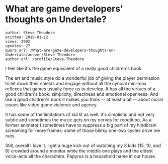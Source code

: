 # What are game developers' thoughts on Undertale?

	author: Steve Theodore
	written: 2016-01-12
	views: 2902
	upvotes: 27
	quora url: /What-are-game-developers-thoughts-on-Undertale/answer/Steve-Theodore
	author url: /profile/Steve-Theodore


I feel like it's the game equivalent of a really good children's book. 

 The art and music style do a wonderful job of giving the player permission to let down their shields and engage without all the cynical min-max reflexes that games usually force us to develop. It has all the virtues of a good children's book: simplicity, directness and emotional openness. And like a good children's book it makes you think -- at least a bit -- about moral issues like video game violence and agency. 

It has some of the limitations of kid lit as well: it's simplistic and not very subtle and sometimes the music gets on my nerves for repetition. As a former animator I sometimes have to suppress a big part of my hindbrain screaming for more frames: some of those blinky one-two cycles drive me nuts.

Still, overall I love it. I get a huge kick out of watching my 3 kids (15, 10, and 6) crowded around a monitor while the middle one plays and the eldest voice-acts all the characters. Papyrus is a household name in our house.


